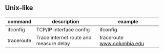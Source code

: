 ## Unix-like
|command|description|example|
|-------|-----------|-------|
|ifconfig|TCP/IP interface config|ifconfig|
|traceroute|Trace internet route and measure delay|traceroute www.columbia.edu|
